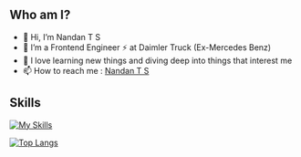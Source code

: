 ## Who am I?
- 👋 Hi, I’m Nandan T S
- 👀 I’m a Frontend Engineer ⚡️ at Daimler Truck (Ex-Mercedes Benz)
- 🚀 I love learning new things and diving deep into things that interest me
- 📫 How to reach me : [Nandan T S](https://www.linkedin.com/in/nandan-t-s-643345b3)

## Skills
[![My Skills](https://skillicons.dev/icons?i=react,redux,angular,typescript,npm,vite,tailwind,html,css,js,java,cpp,python,vscode,git,github,postman,vim&theme=dark&perline=6)](https://skillicons.dev)

[![Top Langs](https://github-readme-stats.vercel.app/api/top-langs/?username=NandaNxD&layout=compact)](https://github.com/NandaNxD/github-readme-stats)


<!---
NandaNxD/NandaNxD is a ✨ special ✨ repository because its `README.md` (this file) appears on your GitHub profile.
You can click the Preview link to take a look at your changes.
--->

